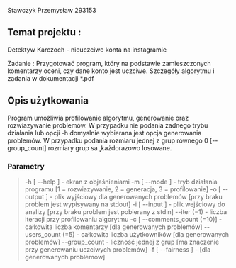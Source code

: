 Stawczyk Przemysław 293153

## Temat projektu :
Detektyw Karczoch - nieuczciwe konta na instagramie

Zadanie : Przygotować program, który na podstawie zamieszczonych komentarzy oceni, czy dane konto jest uczciwe.
Szczegóły algorytmu i zadania w dokumentacji *.pdf

## Opis użytkowania
Program umożliwia profilowanie algorytmu, generowanie oraz rozwiazywanie problemów.
W przypadku nie podania żadnego trybu działania lub opcji -h domyslnie wybierana jest opcja generowania problemów.
W przypadku podania rozmiaru jednej z grup równego 0 [--group_count] rozmiary grup sa  ̨ każdorazowo losowane.

### Parametry
> -h [ --help ] - ekran z objaśnieniami
> -m [ --mode ] - tryb działania programu [1 = rozwiazywanie, 2 = generacja, 3 = profilowanie]
> -o [ --output ] - plik wyjściowy dla generowanych problemów [przy braku problem jest wypisywany na stdout]
> -i [ --input ] - plik wejściowy do analizy [przy braku problem jest pobierany z stdin]
> --iter (=1) - liczba iteracji przy profilowaniu algorytmu
> -c [ --comments_count (=10)] - całkowita liczba komentarzy [dla generowanych problemów]
> --users_count (=5) - całkowita liczba użytkowników [dla generowanych problemów]
> --group_count - liczność jednej z grup [ma znaczenie przy generowaniu uczciwych problemów]
> -f [ --fairness ] - [dla generowanych problemów]
